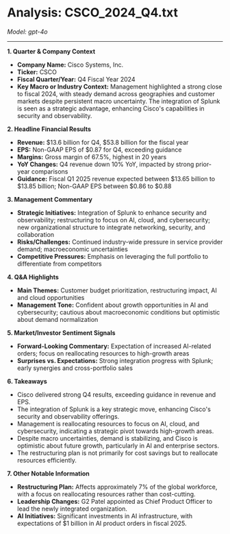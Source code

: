 # Analysis: CSCO_2024_Q4.txt

*Model: gpt-4o*

---

**1. Quarter & Company Context**
- **Company Name:** Cisco Systems, Inc.
- **Ticker:** CSCO
- **Fiscal Quarter/Year:** Q4 Fiscal Year 2024
- **Key Macro or Industry Context:** Management highlighted a strong close to fiscal 2024, with steady demand across geographies and customer markets despite persistent macro uncertainty. The integration of Splunk is seen as a strategic advantage, enhancing Cisco's capabilities in security and observability.

**2. Headline Financial Results**
- **Revenue:** $13.6 billion for Q4, $53.8 billion for the fiscal year
- **EPS:** Non-GAAP EPS of $0.87 for Q4, exceeding guidance
- **Margins:** Gross margin of 67.5%, highest in 20 years
- **YoY Changes:** Q4 revenue down 10% YoY, impacted by strong prior-year comparisons
- **Guidance:** Fiscal Q1 2025 revenue expected between $13.65 billion to $13.85 billion; Non-GAAP EPS between $0.86 to $0.88

**3. Management Commentary**
- **Strategic Initiatives:** Integration of Splunk to enhance security and observability; restructuring to focus on AI, cloud, and cybersecurity; new organizational structure to integrate networking, security, and collaboration
- **Risks/Challenges:** Continued industry-wide pressure in service provider demand; macroeconomic uncertainties
- **Competitive Pressures:** Emphasis on leveraging the full portfolio to differentiate from competitors

**4. Q&A Highlights**
- **Main Themes:** Customer budget prioritization, restructuring impact, AI and cloud opportunities
- **Management Tone:** Confident about growth opportunities in AI and cybersecurity; cautious about macroeconomic conditions but optimistic about demand normalization

**5. Market/Investor Sentiment Signals**
- **Forward-Looking Commentary:** Expectation of increased AI-related orders; focus on reallocating resources to high-growth areas
- **Surprises vs. Expectations:** Strong integration progress with Splunk; early synergies and cross-portfolio sales

**6. Takeaways**
- Cisco delivered strong Q4 results, exceeding guidance in revenue and EPS.
- The integration of Splunk is a key strategic move, enhancing Cisco's security and observability offerings.
- Management is reallocating resources to focus on AI, cloud, and cybersecurity, indicating a strategic pivot towards high-growth areas.
- Despite macro uncertainties, demand is stabilizing, and Cisco is optimistic about future growth, particularly in AI and enterprise sectors.
- The restructuring plan is not primarily for cost savings but to reallocate resources efficiently.

**7. Other Notable Information**
- **Restructuring Plan:** Affects approximately 7% of the global workforce, with a focus on reallocating resources rather than cost-cutting.
- **Leadership Changes:** G2 Patel appointed as Chief Product Officer to lead the newly integrated organization.
- **AI Initiatives:** Significant investments in AI infrastructure, with expectations of $1 billion in AI product orders in fiscal 2025.